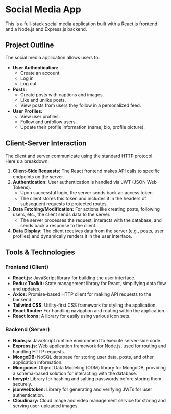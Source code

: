 # Social Media App

This is a full-stack social media application built with a React.js frontend and a Node.js and Express.js backend.

## Project Outline

The social media application allows users to:

- **User Authentication:**
    - Create an account
    - Log in 
    - Log out
- **Posts:**
    - Create posts with captions and images.
    - Like and unlike posts.
    - View posts from users they follow in a personalized feed.
- **User Profiles:**
    - View user profiles.
    - Follow and unfollow users.
    - Update their profile information (name, bio, profile picture).


## Client-Server Interaction

The client and server communicate using the standard HTTP protocol. Here's a breakdown:

1. **Client-Side Requests:** The React frontend makes API calls to specific endpoints on the server.
2. **Authentication:** User authentication is handled via JWT (JSON Web Tokens).  
    - Upon successful login, the server sends back an access token.
    - The client stores this token and includes it in the headers of subsequent requests to protected routes.
3. **Data Fetching/Modification:** For actions like creating posts, following users, etc., the client sends data to the server. 
    - The server processes the request, interacts with the database, and sends back a response to the client.
4. **Data Display:** The client receives data from the server (e.g., posts, user profiles) and dynamically renders it in the user interface.

## Tools & Technologies

### Frontend (Client)

- **React.js:** JavaScript library for building the user interface.
- **Redux Toolkit:** State management library for React, simplifying data flow and updates.
- **Axios:**  Promise-based HTTP client for making API requests to the backend.
- **Tailwind CSS:** Utility-first CSS framework for styling the application.
- **React Router:**  For handling navigation and routing within the application.
- **React Icons:** A library for easily using various icon sets. 

### Backend (Server)

- **Node.js:** JavaScript runtime environment to execute server-side code.
- **Express.js:** Web application framework for Node.js, used for routing and handling HTTP requests.
- **MongoDB:**  NoSQL database for storing user data, posts, and other application information.
- **Mongoose:** Object Data Modeling (ODM) library for MongoDB, providing a schema-based solution for interacting with the database.
- **bcrypt:**  Library for hashing and salting passwords before storing them securely.
- **jsonwebtoken:** Library for generating and verifying JWTs for user authentication.
- **Cloudinary:** Cloud image and video management service for storing and serving user-uploaded images.
